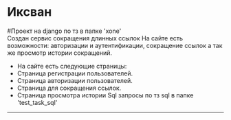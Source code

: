 # Иксван
#Проект на django по тз в папке 'xone'<br>
 Создан сервис сокращения длинных ссылок
 На сайте есть возможности: авторизации и аутентификации, сокращение ссылок а так же просмотр истории сокращений.
* На сайте есть следующие страницы:
 * Страница регистрации пользователей.
 * Страница авторизации пользователей.
 * Страница для сокращения ссылок.
 * Страница просмотра истории
Sql запросы по тз sql в папке 'test_task_sql'
<hr>


